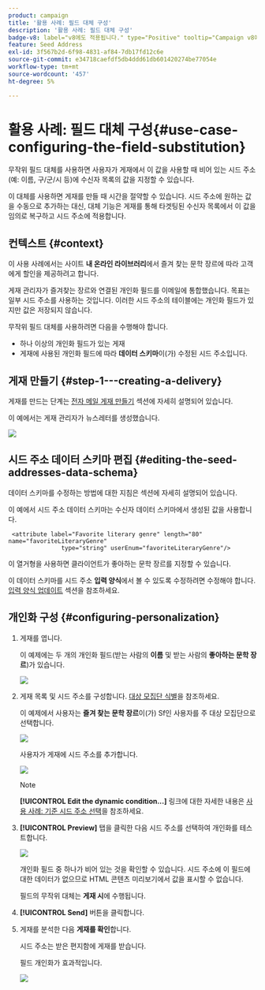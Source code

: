 ```yaml
---
product: campaign
title: '활용 사례: 필드 대체 구성'
description: '활용 사례: 필드 대체 구성'
badge-v8: label="v8에도 적용됩니다." type="Positive" tooltip="Campaign v8에도 적용됩니다."
feature: Seed Address
exl-id: 3f567b2d-6f98-4831-af84-7db17fd12c6e
source-git-commit: e34718caefdf5db4ddd61db601420274be77054e
workflow-type: tm+mt
source-wordcount: '457'
ht-degree: 5%

---
```


# 활용 사례: 필드 대체 구성{#use-case-configuring-the-field-substitution}



무작위 필드 대체를 사용하면 사용자가 게재에서 이 값을 사용할 때 비어 있는 시드 주소(예: 이름, 구/군/시 등)에 수신자 목록의 값을 지정할 수 있습니다.

이 대체를 사용하면 게재를 만들 때 시간을 절약할 수 있습니다. 시드 주소에 원하는 값을 수동으로 추가하는 대신, 대체 기능은 게재를 통해 타겟팅된 수신자 목록에서 이 값을 임의로 복구하고 시드 주소에 적용합니다.

## 컨텍스트 {#context}

이 사용 사례에서는 사이트 **내 온라인 라이브러리**&#x200B;에서 즐겨 찾는 문학 장르에 따라 고객에게 할인을 제공하려고 합니다.

게재 관리자가 즐겨찾는 장르와 연결된 개인화 필드를 이메일에 통합했습니다. 목표는 일부 시드 주소를 사용하는 것입니다. 이러한 시드 주소의 테이블에는 개인화 필드가 있지만 값은 저장되지 않습니다.

무작위 필드 대체를 사용하려면 다음을 수행해야 합니다.

* 하나 이상의 개인화 필드가 있는 게재
* 게재에 사용된 개인화 필드에 따라 **데이터 스키마**&#x200B;이(가) 수정된 시드 주소입니다.

## 게재 만들기 {#step-1---creating-a-delivery}

게재를 만드는 단계는 [전자 메일 게재 만들기](creating-an-email-delivery.md) 섹션에 자세히 설명되어 있습니다.

이 예에서는 게재 관리자가 뉴스레터를 생성했습니다.

![](assets/dlv_seeds_usecase_24.png)

## 시드 주소 데이터 스키마 편집 {#editing-the-seed-addresses-data-schema}

데이터 스키마를 수정하는 방법에 대한 지침은 섹션에 자세히 설명되어 있습니다.

이 예에서 시드 주소 데이터 스키마는 수신자 데이터 스키마에서 생성된 값을 사용합니다.

```
 <attribute label="Favorite literary genre" length="80" name="favoriteLiteraryGenre"
               type="string" userEnum="favoriteLiteraryGenre"/>
```

이 열거형을 사용하면 클라이언트가 좋아하는 문학 장르를 지정할 수 있습니다.

이 데이터 스키마를 시드 주소 **입력 양식**&#x200B;에서 볼 수 있도록 수정하려면 수정해야 합니다. [입력 양식 업데이트](use-case-selecting-seed-addresses-on-criteria.md#updating-the-input-form) 섹션을 참조하세요.

## 개인화 구성 {#configuring-personalization}

1. 게재를 엽니다.

   이 예제에는 두 개의 개인화 필드(받는 사람의 **이름** 및 받는 사람의 **좋아하는 문학 장르**)가 있습니다.

   ![](assets/dlv_seeds_usecase_25.png)

1. 게재 목록 및 시드 주소를 구성합니다. [대상 모집단 식별](steps-defining-the-target-population.md)을 참조하세요.

   이 예제에서 사용자는 **즐겨 찾는 문학 장르**&#x200B;이(가) Sf인 사용자를 주 대상 모집단으로 선택합니다.

   ![](assets/dlv_seeds_usecase_26.png)

   사용자가 게재에 시드 주소를 추가합니다.

   ![](assets/dlv_seeds_usecase_27.png)

   >[!NOTE]
   >
   >**[!UICONTROL Edit the dynamic condition...]** 링크에 대한 자세한 내용은 [사용 사례: 기준 시드 주소 선택](use-case-selecting-seed-addresses-on-criteria.md)을 참조하세요.

1. **[!UICONTROL Preview]** 탭을 클릭한 다음 시드 주소를 선택하여 개인화를 테스트합니다.

   ![](assets/dlv_seeds_usecase_28.png)

   개인화 필드 중 하나가 비어 있는 것을 확인할 수 있습니다. 시드 주소에 이 필드에 대한 데이터가 없으므로 HTML 콘텐츠 미리보기에서 값을 표시할 수 없습니다.

   필드의 무작위 대체는 **게재 시**&#x200B;에 수행됩니다.

1. **[!UICONTROL Send]** 버튼을 클릭합니다.
1. 게재를 분석한 다음 **게재를 확인**&#x200B;합니다.

   시드 주소는 받은 편지함에 게재를 받습니다.

   필드 개인화가 효과적입니다.

   ![](assets/dlv_seeds_usecase_08.png)
